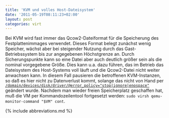 ```yaml
---
title: 'KVM und volles Host-Dateisystem'
date: '2011-05-19T08:11:23+02:00'
layout: post
categories: virt
---
```


Bei KVM wird fast immer das Qcow2-Dateiformat für die Speicherung des Festplattenimmages verwendet.
Dieses Format belegt zunächst wenig Speicher, wächst aber bei steigender Nutzung durch das Gast-Betriebssystem bis zur angegebenen Höchstgrenze an.
Durch Sicherungspunkte kann so eine Datei aber auch deutlich größer sein als die nominal vorgegebene Größe.
Dies kann u.a. dazu führen, das im Betrieb das Dateisystem des Host-Systems voll läuft und die Qcow2-Datei nicht weiter anwachsen kann.
In diesem Fall pausieren die betroffenen KVM-Instanzen, so daß es hier nicht zu Datenverlust kommt, solange das nicht von Hand per [`/domain/devices/disk/driver/@error_policy="stop|ignore|enospace"`](http://libvirt.org/formatdomain.html#elementsDisks) geändert wurde.
Nachdem man wieder freien Speicherplatz geschaffen hat, muß die VM per Kommandozeilentool fortgesetzt werden:
`sudo virsh qemu-monitor-command "$VM" cont`.

{% include abbreviations.md %}
